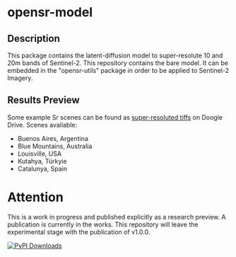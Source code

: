 # opensr-model
## Description
This package contains the latent-diffusion model to super-resolute 10 and 20m bands of Sentinel-2. This repository contains the bare model. It can be embedded in the "opensr-utils" package in order to be applied to Sentinel-2 Imagery. 
## Results Preview
Some example Sr scenes can be found as [super-resoluted tiffs](https://drive.google.com/drive/folders/1OBgYS6c8Kpe_JuGzWOQwOK6UYwhm-3Vh?usp=drive_link) on Doogle Drive. Scenes available:
- Buenos Aires, Argentina  
- Blue Mountains, Australia  
- Louisville, USA  
- Kutahya, Türkyie  
- Catalunya, Spain  

# Attention
This is a work in progress and published explicitly as a research preview. A publication is currently in the works. This repository will leave the experimental stage with the publication of v1.0.0. 

[![PyPI Downloads](https://static.pepy.tech/badge/opensr-model)](https://pepy.tech/projects/opensr-model)
